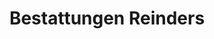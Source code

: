 ---
title: "Bestattungen Reinders"
url: /moenchengladbach/bestattungen-reinders/
shop: Bestattungen
---